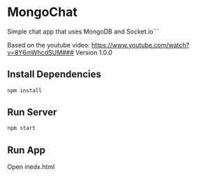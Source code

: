 # MongoChat

Simple chat app that uses MongoDB and Socket.io```

Based on the youtube video: https://www.youtube.com/watch?v=8Y6mWhcdSUM### Version
1.0.0

## Install Dependencies
```bash
npm install 
```

## Run Server
```bash
npm start
```

## Run App
Open inedx.html